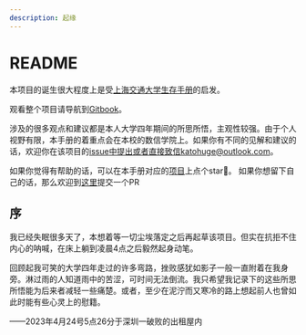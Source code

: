 ```yaml
---
description: 起缘
---
```


# README

本项目的诞生很大程度上是受[上海交通大学生存手册](https://survivesjtu.gitbook.io/survivesjtumanual/)的启发。

观看整个项目请导航到[Gitbook](https://mcsw.gitbook.io/scau-sheng-cun-shou-ce/)。

涉及的很多观点和建议都是本人大学四年期间的所思所悟，主观性较强。由于个人视野有限，本手册的着重点会在本校的数信学院上。如果你有不同的见解和建议的话，欢迎你在该项目的[issue](https://github.com/SAYAKA-Konami/SCAU-survival-manual)中提出或者直接致信katohuge@outlook.com。

如果你觉得有帮助的话，可以在本手册对应的[项目](https://github.com/SAYAKA-Konami/SCAU-survival-manual)上点个star🥳。
如果你想留下自己的话，那么欢迎到[这里](https://github.com/SAYAKA-Konami/SCAU-Article)提交一个PR

## 序

我已经失眠很多天了，本想着等一切尘埃落定之后再起草该项目。但实在抗拒不住内心的呐喊，在床上躺到凌晨4点之后毅然起身动笔。

回顾起我可笑的大学四年走过的许多弯路，挫败感犹如影子一般一直附着在我身旁。淋过雨的人知道雨中的苦涩，可时间无法倒流。我只希望我记录下的这些所思所悟能为后来者减轻一些痛楚。或者，至少在泥泞而又寒冷的路上想起前人也曾如此时能有些心灵上的慰籍。

&#x20;                        ——2023年4月24号5点26分于深圳一破败的出租屋内

